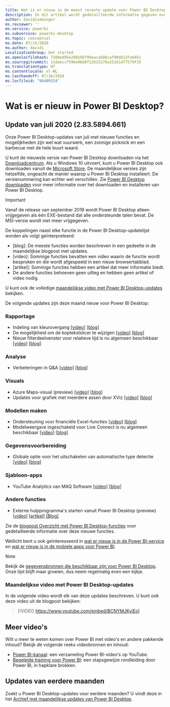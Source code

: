 ```yaml
---
title: Wat is er nieuw in de meest recente update voor Power BI Desktop
description: In dit artikel wordt gedetailleerde informatie gegeven over de meest recente maandelijkse update voor Power BI Desktop.
author: davidiseminger
ms.reviewer: ''
ms.service: powerbi
ms.subservice: powerbi-desktop
ms.topic: conceptual
ms.date: 07/15/2020
ms.author: davidi
LocalizationGroup: Get started
ms.openlocfilehash: 7108ed95e28819bf90eacab86caf90dd13fa645c
ms.sourcegitcommit: 11deeccf596e9bb8f22615276a152614f7579f35
ms.translationtype: HT
ms.contentlocale: nl-NL
ms.lasthandoff: 07/16/2020
ms.locfileid: "86409324"
---
```

# <a name="whats-new-in-power-bi-desktop"></a>Wat is er nieuw in Power BI Desktop?

## <a name="july-2020-update-2835894661"></a>Update van juli 2020 (2.83.5894.661)

Onze Power BI Desktop-updates van juli met nieuwe functies en mogelijkheden zijn wel wat vuurwerk, een zonnige picknick en een barbecue met de hele buurt waard. 

U kunt de nieuwste versie van Power BI Desktop downloaden via het [Downloadcentrum](https://www.microsoft.com/download/details.aspx?id=58494). Als u Windows 10 uitvoert, kunt u Power BI Desktop ook downloaden vanuit de [Microsoft Store](https://aka.ms/pbidesktopstore). De maandelijkse versies zijn hetzelfde, ongeacht de manier waarop u Power BI Desktop installeert. De versienummering kan echter wel verschillen. Zie [Power BI Desktop downloaden](desktop-get-the-desktop.md) voor meer informatie over het downloaden en installeren van Power BI Desktop. 

> [!IMPORTANT]
> Vanaf de release van september 2019 wordt Power BI Desktop alleen vrijgegeven als één EXE-bestand dat alle ondersteunde talen bevat. De MSI-versie wordt niet meer vrijgegeven.


De koppelingen naast elke functie in de Power BI Desktop-updatelijst worden als volgt geïnterpreteerd:

* \[blog\]: De meeste functies worden beschreven in een gedeelte in de maandelijkse blogpost met updates.
* \[video\]: Sommige functies bevatten een video waarin de functie wordt besproken en die wordt afgespeeld in een nieuw browsertabblad.
* \[artikel\]: Sommige functies hebben een artikel dat meer informatie biedt.
* De andere functies behoeven geen uitleg en hebben geen artikel of video nodig.

U kunt ook de volledige [maandelijkse video met Power BI Desktop-updates](#power-bi-desktop-monthly-update-video) bekijken.

De volgende updates zijn deze maand nieuw voor Power BI Desktop:


### <a name="reporting"></a>Rapportage
* Indeling van kleurovergang [[video]](https://youtu.be/BCNYMJKyjEo?t=15)  [[blog]](https://powerbi.microsoft.com/blog/power-bi-desktop-july-2020-feature-summary/#_Gradient_legend) 
* De mogelijkheid om de koptekstslicer te wijzigen [[video]](https://youtu.be/BCNYMJKyjEo?t=159)  [[blog]](https://powerbi.microsoft.com/blog/power-bi-desktop-july-2020-feature-summary/#_Ability_to_further) 
* Nieuw filterdeelvenster voor relatieve tijd is nu algemeen beschikbaar [[video]](https://youtu.be/BCNYMJKyjEo?t=195)  [[blog]](https://powerbi.microsoft.com/blog/power-bi-desktop-july-2020-feature-summary/#_Relative_time_filter) 


### <a name="analytics"></a>Analyse
* Verbeteringen in Q&A [[video]](https://youtu.be/BCNYMJKyjEo?t=214)  [[blog]](https://powerbi.microsoft.com/blog/power-bi-desktop-july-2020-feature-summary/#_Enhancements_to_QA) 


### <a name="visuals"></a>Visuals
* Azure Maps-visual (preview) [[video]](https://youtu.be/BCNYMJKyjEo?t=390)  [[blog]](https://powerbi.microsoft.com/blog/power-bi-desktop-july-2020-feature-summary/#_Azure_Maps_visual)
* Updates voor grafiek met meerdere assen door XViz [[video]](https://youtu.be/BCNYMJKyjEo?t=783)  [[blog]](https://powerbi.microsoft.com/blog/power-bi-desktop-july-2020-feature-summary/#_Updates_to_Multi_Axis)


### <a name="modeling"></a>Modellen maken
* Ondersteuning voor financiële Excel-functies [[video]](https://youtu.be/BCNYMJKyjEo?t=812)   [[blog]](https://powerbi.microsoft.com/blog/power-bi-desktop-july-2020-feature-summary/#_Support_for_Excel)
* Modelweergave ingeschakeld voor Live Connect is nu algemeen beschikbaar [[video]](https://youtu.be/BCNYMJKyjEo?t=956)  [[blog]](https://powerbi.microsoft.com/blog/power-bi-desktop-july-2020-feature-summary/#_Model_view_enabled)


### <a name="data-preparation"></a>Gegevensvoorbereiding
* Globale optie voor het uitschakelen van automatische type detectie [[video]](https://youtu.be/BCNYMJKyjEo?t=989)  [[blog]](https://powerbi.microsoft.com/blog/power-bi-desktop-july-2020-feature-summary/#_Global_option_to) 


### <a name="template-apps"></a>Sjabloon-apps
* YouTube Analytics van MAQ Software [[video]](https://youtu.be/BCNYMJKyjEo?t=1035)  [[blog]](https://powerbi.microsoft.com/blog/power-bi-desktop-july-2020-feature-summary/#_YouTube_Analytics_by)


### <a name="other-features"></a>Andere functies
* Externe hulpprogramma's starten vanuit Power BI Desktop (preview) [[video]](https://youtu.be/BCNYMJKyjEo?t=1066)   [[artikel]](../create-reports/desktop-external-tools.md)   [[Blog]](https://powerbi.microsoft.com/blog/power-bi-desktop-july-2020-feature-summary/#_Launch_external_tools) 


Zie de [blogpost Overzicht met Power BI Desktop-functies](https://powerbi.microsoft.com/blog/power-bi-desktop-july-2020-feature-summary/) voor gedetailleerde informatie over deze nieuwe functies.

Wellicht bent u ook geïnteresseerd in [wat er nieuw is in de Power BI-service](service-whats-new.md) en [wat er nieuw is in de mobiele apps voor Power BI](../consumer/mobile/mobile-whats-new-in-the-mobile-apps.md).

> [!NOTE]
> Bekijk de [gegevensbronnen die beschikbaar zijn voor Power BI Desktop](../connect-data/desktop-data-sources.md). Onze lijst blijft maar groeien, dus neem regelmatig even een kijkje.


### <a name="power-bi-desktop-monthly-update-video"></a>Maandelijkse video met Power BI Desktop-updates
In de volgende video wordt elk van deze updates beschreven. U kunt ook deze video uit de blogpost bekijken:

> [!VIDEO https://www.youtube.com/embed/BCNYMJKyjEo]

## <a name="more-videos"></a>Meer video's

Wilt u meer te weten komen over Power BI met video's en andere pakkende inhoud? Bekijk de volgende reeks videobronnen en inhoud:

-   [Power BI-kanaal](https://www.youtube.com/user/mspowerbi): een verzameling Power BI-video's op YouTube.
-   [Begeleide training voor Power BI](https://powerbi.microsoft.com/guided-learning/): een stapsgewijze rondleiding door Power BI, in hapklare brokken.

## <a name="updates-for-previous-months"></a>Updates van eerdere maanden

Zoekt u Power BI Desktop-updates voor eerdere maanden? U vindt deze in het [Archief met maandelijkse updates van Power BI Desktop](desktop-latest-update-archive.md).
